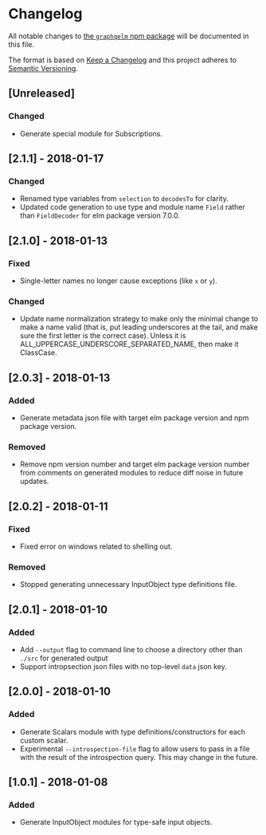 # Changelog

All notable changes to
[the `graphqelm` npm package](https://www.npmjs.com/package/graphqelm)
will be documented in this file.

The format is based on [Keep a Changelog](http://keepachangelog.com/en/1.0.0/)
and this project adheres to [Semantic Versioning](http://semver.org/spec/v2.0.0.html).

## [Unreleased]

### Changed

* Generate special module for Subscriptions.

## [2.1.1] - 2018-01-17

### Changed

* Renamed type variables from `selection` to `decodesTo` for clarity.
* Updated code generation to use type and module name `Field` rather than `FieldDecoder` for elm package version 7.0.0.

## [2.1.0] - 2018-01-13

### Fixed

* Single-letter names no longer cause exceptions (like `x` or `y`).

### Changed

* Update name normalization strategy to make only the minimal change to make a name valid
  (that is, put leading underscores at the tail, and make sure the first letter is the correct case).
  Unless it is ALL_UPPERCASE_UNDERSCORE_SEPARATED_NAME, then make it ClassCase.

## [2.0.3] - 2018-01-13

### Added

* Generate metadata json file with target elm package version and npm package version.

### Removed

* Remove npm version number and target elm package version number from comments
  on generated modules to reduce diff noise in future updates.

## [2.0.2] - 2018-01-11

### Fixed

* Fixed error on windows related to shelling out.

### Removed

* Stopped generating unnecessary InputObject type definitions file.

## [2.0.1] - 2018-01-10

### Added

* Add `--output` flag to command line to choose a directory
  other than `./src` for generated output
* Support intropsection json files with no top-level `data` json key.

## [2.0.0] - 2018-01-10

### Added

* Generate Scalars module with type definitions/constructors for each custom scalar.
* Experimental `--introspection-file` flag to allow users to pass in a file with
  the result of the introspection query. This may change in the future.

## [1.0.1] - 2018-01-08

### Added

* Generate InputObject modules for type-safe input objects.
